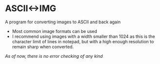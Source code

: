 # ASCII<->IMG
 A program for converting images to ASCII and back again
- Most common image formats can be used
- I recommend using images with a width smaller than 1024 as this is the character limit of lines in notepad, but with a high enough resolution to remain sharp when converted.

*As of now, there is no error checking of any kind*
